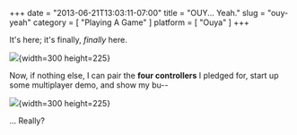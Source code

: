 +++
date = "2013-06-21T13:03:11-07:00"
title = "OUY... Yeah."
slug = "ouy-yeah"
category = [ "Playing A Game" ]
platform = [ "Ouya" ]
+++

It's here; it's finally, <i>finally</i> here.

![]($SiteBaseURL$wp-content/uploads/2013/06/ouya_unbox1.jpg){width=300 height=225}

Now, if nothing else, I can pair the <b>four controllers</b> I pledged for, start up some multiplayer demo, and show my bu--

![]($SiteBaseURL$wp-content/uploads/2013/06/ouya_unbox2.jpg){width=300 height=225}

... Really?